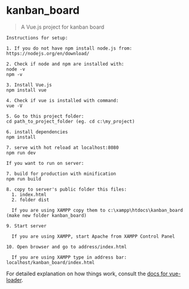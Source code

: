 # kanban_board

> A Vue.js project for kanban board

```
Instructions for setup:

1. If you do not have npm install node.js from:
https://nodejs.org/en/download/

2. Check if node and npm are installed with:
node -v
npm -v

3. Install Vue.js
npm install vue

4. Check if vue is installed with command:
vue -V

5. Go to this project folder:
cd path_to_project_folder (eg. cd c:\my_project)

6. install dependencies
npm install

7. serve with hot reload at localhost:8080
npm run dev

If you want to run on server:

7. build for production with minification
npm run build

8. copy to server's public folder this files:
  1. index.html
  2. folder dist

  If you are using XAMPP copy them to c:\xampp\htdocs\kanban_board (make new folder kanban_board)

9. Start server

  If you are using XAMPP, start Apache from XAMPP Control Panel

10. Open browser and go to address/index.html

  If you are using XAMPP type in address bar: localhost/kanban_board/index.html
```

For detailed explanation on how things work, consult the [docs for vue-loader](http://vuejs.github.io/vue-loader).
